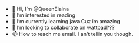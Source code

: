 - 👋 Hi, I’m @QueenElaina
- 👀 I’m interested in reading
- 🌱 I’m currently learning java Cuz im amazing
- 💞️ I’m looking to collaborate on wattpad???
- 📫 How to reach me email. I an't tellin you though.

<!---
QueenElaina/QueenElaina is a ✨ special ✨ repository because its `README.md` (this file) appears on your GitHub profile.
You can click the Preview link to take a look at your changes.
--->
